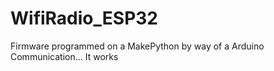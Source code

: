 # WifiRadio_ESP32
Firmware programmed on a MakePython by way of a Arduino Communication... It works
